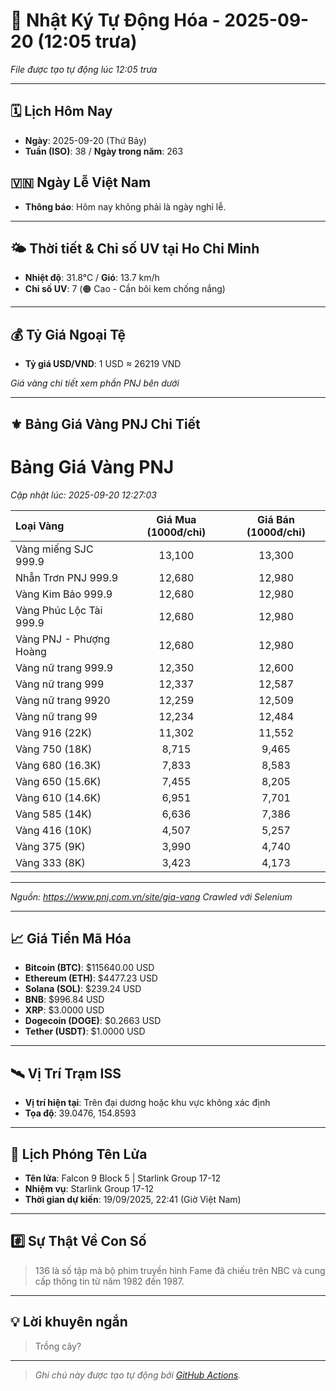 # 🚀 Nhật Ký Tự Động Hóa - 2025-09-20 (12:05 trưa)

*File được tạo tự động lúc 12:05 trưa*

---
<!-- CALENDAR-MODULE -->
## 🗓️ Lịch Hôm Nay
- **Ngày**: 2025-09-20 (Thứ Bảy)
- **Tuần (ISO)**: 38 / **Ngày trong năm**: 263

<!-- HOLIDAY-MODULE -->
## 🇻🇳 Ngày Lễ Việt Nam
- **Thông báo**: Hôm nay không phải là ngày nghỉ lễ.

---
<!-- WEATHER-UV-MODULE -->
## 🌤️ Thời tiết & Chỉ số UV tại Ho Chi Minh
- **Nhiệt độ**: 31.8°C / **Gió**: 13.7 km/h
- **Chỉ số UV**: 7 (🟠 Cao - Cần bôi kem chống nắng)

---
<!-- FINANCE-MODULE -->
## 💰 Tỷ Giá Ngoại Tệ
- **Tỷ giá USD/VND**: 1 USD ≈ 26219 VND

*Giá vàng chi tiết xem phần PNJ bên dưới*

---
<!-- PNJ-GOLD-MODULE -->
## ⚜️ Bảng Giá Vàng PNJ Chi Tiết

# Bảng Giá Vàng PNJ
*Cập nhật lúc: 2025-09-20 12:27:03*

| Loại Vàng | Giá Mua (1000đ/chỉ) | Giá Bán (1000đ/chỉ) |
|:---|:---:|:---:|
| Vàng miếng SJC 999.9 | 13,100 | 13,300 |
| Nhẫn Trơn PNJ 999.9 | 12,680 | 12,980 |
| Vàng Kim Bảo 999.9 | 12,680 | 12,980 |
| Vàng Phúc Lộc Tài 999.9 | 12,680 | 12,980 |
| Vàng PNJ - Phượng Hoàng | 12,680 | 12,980 |
| Vàng nữ trang 999.9 | 12,350 | 12,600 |
| Vàng nữ trang 999 | 12,337 | 12,587 |
| Vàng nữ trang 9920 | 12,259 | 12,509 |
| Vàng nữ trang 99 | 12,234 | 12,484 |
| Vàng 916 (22K) | 11,302 | 11,552 |
| Vàng 750 (18K) | 8,715 | 9,465 |
| Vàng 680 (16.3K) | 7,833 | 8,583 |
| Vàng 650 (15.6K) | 7,455 | 8,205 |
| Vàng 610 (14.6K) | 6,951 | 7,701 |
| Vàng 585 (14K) | 6,636 | 7,386 |
| Vàng 416 (10K) | 4,507 | 5,257 |
| Vàng 375 (9K) | 3,990 | 4,740 |
| Vàng 333 (8K) | 3,423 | 4,173 |

---
*Nguồn: https://www.pnj.com.vn/site/gia-vang*
*Crawled với Selenium*

---
<!-- CRYPTO-MODULE -->
## 📈 Giá Tiền Mã Hóa
- **Bitcoin (BTC)**: $115640.00 USD
- **Ethereum (ETH)**: $4477.23 USD
- **Solana (SOL)**: $239.24 USD
- **BNB**: $996.84 USD
- **XRP**: $3.0000 USD
- **Dogecoin (DOGE)**: $0.2663 USD
- **Tether (USDT)**: $1.0000 USD

---
<!-- ISS-MODULE -->
## 🛰️ Vị Trí Trạm ISS
- **Vị trí hiện tại**: Trên đại dương hoặc khu vực không xác định
- **Tọa độ**: 39.0476, 154.8593

---
<!-- LAUNCH-MODULE -->
## 🚀 Lịch Phóng Tên Lửa
- **Tên lửa**: Falcon 9 Block 5 | Starlink Group 17-12
- **Nhiệm vụ**: Starlink Group 17-12
- **Thời gian dự kiến**: 19/09/2025, 22:41 (Giờ Việt Nam)

---
<!-- NUMBERS-MODULE -->
## #️⃣ Sự Thật Về Con Số
> 136 là số tập mà bộ phim truyền hình Fame đã chiếu trên NBC và cung cấp thông tin từ năm 1982 đến 1987.

---
<!-- ADVICE-MODULE -->
## 💡 Lời khuyên ngắn
> Trồng cây? 

---
<!-- FOOTER-MODULE -->
> *Ghi chú này được tạo tự động bởi [GitHub Actions](https://github.com/features/actions).*
